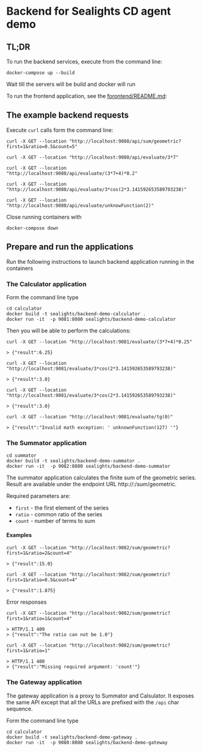 # Backend for Sealights CD agent demo

## TL;DR

To run the backend services, execute from the command line:

```shell
docker-compose up --build
```

Wait till the servers will be build and docker will run

To run the frontend application, see the [forontend/README.md](frontend/README.md):

## The example backend requests

Execute `curl` calls form the command line:

```shell
curl -X GET --location "http://localhost:9080/api/sum/geometric?first=1&ratio=0.5&count=5"

curl -X GET --location "http://localhost:9080/api/evaluate/3*7"
    
curl -X GET --location "http://localhost:9080/api/evaluate/(3*7+4)*0.2"
    
curl -X GET --location "http://localhost:9080/api/evaluate/3*cos(2*3.141592653589793238)"

curl -X GET --location "http://localhost:9080/api/evaluate/unknowFunction(2)"
```

Close running containers with

```shell
docker-compose down
```


## Prepare and run the applications

Run the following instructions to launch backend application running in the containers

### The Calculator application
Form the command line type

```shell
cd calculator
docker build -t sealights/backend-demo-calculator .
docker run -it  -p 9081:8080 sealights/backend-demo-calculator
```

Then you will be able to perform the calculations:

```shell
curl -X GET --location "http://localhost:9081/evaluate/(3*7+4)*0.25"

> {"result":6.25}
```

```shell
curl -X GET --location "http://localhost:9081/evaluate/3*cos(2*3.141592653589793238)"

> {"result":3.0}
```

```shell
curl -X GET --location "http://localhost:9081/evaluate/3*cos(2*3.141592653589793238)"

> {"result":3.0}
```

```shell
curl -X GET --location "http://localhost:9081/evaluate/tg(0)"

> {"result":"Invalid math exception: ' unknownFunction(127) '"}
```

### The Summator application

```shell
cd summator
docker build -t sealights/backend-demo-summator .
docker run -it  -p 9082:8080 sealights/backend-demo-summator
```

The summator application calculates the finite sum of the geometric series. Result are available under the endpoint URL http://<host>:<post>/sum/geometric.

Required parameters are:
- `first` - the first element of the series
- `ratio` - common ratio of the series
- `count` - number of terms to sum

#### Examples

```shell
curl -X GET --location "http://localhost:9082/sum/geometric?first=1&ratio=2&count=4"

> {"result":15.0}
```

```shell
curl -X GET --location "http://localhost:9082/sum/geometric?first=1&ratio=0.5&count=4"

> {"result":1.875}
```

Error responses

```shell
curl -X GET --location "http://localhost:9082/sum/geometric?first=1&ratio=1&count=4"

> HTTP/1.1 409
> {"result":"The ratio can not be 1.0"}
```

```shell
curl -X GET --location "http://localhost:9082/sum/geometric?first=1&ratio=1"

> HTTP/1.1 400
> {"result":"Missing required argument: 'count'"}
```

### The Gateway application

The gateway application is a proxy to Summator and Calsulator. It exposes the same API except that all the URLs are prefixed with the `/api` char sequence.

Form the command line type

```shell
cd calculator
docker build -t sealights/backend-demo-gateway .
docker run -it  -p 9080:8080 sealights/backend-demo-gateway
```


